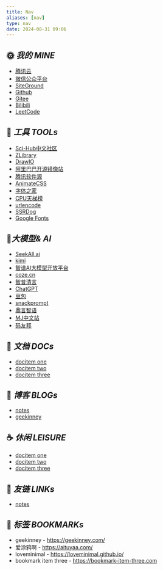 ```yaml
---
title: Nav
aliases: [nav]
type: nav
date: 2024-08-31 09:06
---
```


<div class="nav">

## 🌞 *我的 MINE*
- [腾讯云](https://console.cloud.tencent.com/)
- [微信公众平台](https://mp.weixin.qq.com/)
- [SiteGround](https://my.siteground.com/websites/list)
- [Github](https://github.com/finnley)
- [Gitee](https://gitee.com/finnley)
- [Bilibili](https://bilibili.com/)
- [LeetCode](https://leetcode-cn.com/)

## 🔨 *工具 TOOLs*
- [Sci-Hub中文社区](https://discuss.sci-hub.org.cn/d/2579)
- [ZLibrary](https://singlelogin.re/)
- [DrawIO](https://app.diagrams.net/)
- [阿里巴巴开源镜像站](https://developer.aliyun.com/mirror/?userCode=okjhlpr5)
- [腾讯软件源](https://mirrors.cloud.tencent.com/)
- [AnimateCSS](https://animate.style/)
- [字体之家](http://www.fonts.net.cn/)
- [CPU天梯榜](https://topic.expreview.com/CPU/)
- [urlencode](https://1024tools.com/urlencode)
- [SSRDog](https://dogdog0xx0.ououla.cn/?code=wDZxNDcB#/account/dashboard)
- [Google Fonts](https://fonts.google.com/)


## 🤖*大模型& AI*
- [SeekAll.ai](chrome-extension://cmfgomdhmknhbgbdnagkijkdaifnecma/index.html)
- [kimi](https://kimi.moonshot.cn/)
- [智谱AI大模型开放平台](https://open.bigmodel.cn/)
- [coze.cn](https://www.coze.cn/home)
- [智普清言](https://chatglm.cn/main/alltoolsdetail?lang=zh)
- [ChatGPT](https://chatgpt.com/)
- [豆包](https://www.doubao.com/chat/)
- [snackprompt](https://snackprompt.com/)
- [鼎言智语](https://topschat.com/draw)
- [MJ中文站](https://www.midjourny.cn/home/#/mj)
- [码友邦](https://ai.mayoubang.cn/web/chat/index.html)


## 📑 *文档 DOCs*
- [docitem one](/)
- [docitem two](/archive)
- [docitem three](https://nav-item-three.com)

## 🍺 *博客 BLOGs*
- [notes](https://notes.einscat.com)
- [geekinney](https://geekinney.com/)

## ☕️ *休闲 LEISURE*
- [docitem one](/)
- [docitem two](/archive)
- [docitem three](https://nav-item-three.com)

## 🧲 *友链 LINKs*
- [notes](https://notes.einscat.com)

</div>

## 🔖 *标签 BOOKMARKs*

<div class="bookmark">

- geekinney - https://geekinney.com/
- 爱涂鸦啊 - https://aituyaa.com/
- loveminimal - https://loveminimal.github.io/
- bookmark item three - https://bookmark-item-three.com

</div>
